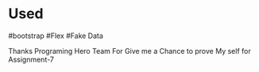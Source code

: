 # Used
#bootstrap
#Flex
#Fake Data 


Thanks Programing Hero Team For Give me a Chance to prove My self for Assignment-7